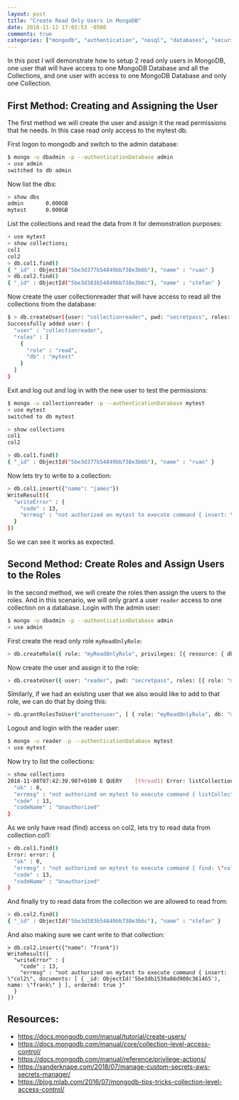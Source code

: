 ```yaml
---
layout: post
title: "Create Read Only Users in MongoDB"
date: 2018-11-12 17:02:53 -0500
comments: true
categories: ["mongodb", "authentication", "nosql", "databases", "security"] 
---
```


In this post I will demonstrate how to setup 2 read only users in MongoDB, one user that will have access to one MongoDB Database and all the Collections, and one user with access to one MongoDB Database and only one Collection.

<script id="mNCC" language="javascript">
    medianet_width = "728";
    medianet_height = "90";
    medianet_crid = "218284798";
    medianet_versionId = "3111299";
  </script>
<script src="//contextual.media.net/nmedianet.js?cid=8CUD78FSV"></script>

## First Method: Creating and Assigning the User

The first method we will create the user and assign it the read permissions that he needs. In this case read only access to the mytest db.

First logon to mongodb and switch to the admin database:

```bash
$ mongo -u dbadmin -p --authenticationDatabase admin
> use admin
switched to db admin
```

Now list the dbs:

```bash
> show dbs
admin       0.000GB
mytest      0.000GB
```

List the collections and read the data from it for demonstration purposes:

```bash
> use mytest
> show collections;
col1
col2
> db.col1.find()
{ "_id" : ObjectId("5be3d377b54849bb738e3b6b"), "name" : "ruan" }
> db.col2.find()
{ "_id" : ObjectId("5be3d383b54849bb738e3b6c"), "name" : "stefan" }
```

Now create the user collectionreader that will have access to read all the collections from the database:

```bash
$ > db.createUser({user: "collectionreader", pwd: "secretpass", roles: [{role: "read", db: "mytest"}]})
Successfully added user: {
  "user" : "collectionreader",
  "roles" : [
    {
      "role" : "read",
      "db" : "mytest"
    }
  ]
}
```

Exit and log out and log in with the new user to test the permissions:

```bash
$ mongo -u collectionreader -p --authenticationDatabase mytest
> use mytest
switched to db mytest

> show collections
col1
col2

> db.col1.find()
{ "_id" : ObjectId("5be3d377b54849bb738e3b6b"), "name" : "ruan" }
```

Now lets try to write to a collection:

```bash
> db.col1.insert({"name": "james"})
WriteResult({
  "writeError" : {
    "code" : 13,
    "errmsg" : "not authorized on mytest to execute command { insert: \"col1\", documents: [ { _id: ObjectId('5be3d6c0492818b2c966d61a'), name: \"james\" } ], ordered: true }"
  }
})
```

So we can see it works as expected.

## Second Method: Create Roles and Assign Users to the Roles

In the second method, we will create the roles then assign the users to the roles. And in this scenario, we will only grant a user `reader` access to one collection on a database. Login with the admin user:

```bash
$ mongo -u dbadmin -p --authenticationDatabase admin
> use admin
```

First create the read only role `myReadOnlyRole`:

```bash
> db.createRole({ role: "myReadOnlyRole", privileges: [{ resource: { db: "mytest", collection: "col2"}, actions: ["find"]}], roles: []})
```

Now create the user and assign it to the role:

```bash
> db.createUser({ user: "reader", pwd: "secretpass", roles: [{ role: "myReadOnlyRole", db: "mytest"}]})
```

Similarly, if we had an existing user that we also would like to add to that role, we can do that by doing this:

```bash
> db.grantRolesToUser("anotheruser", [ { role: "myReadOnlyRole", db: "mytest" } ])
```

Logout and login with the reader user:

```bash
$ mongo -u reader -p --authenticationDatabase mytest
> use mytest
```

Now try to list the collections:

```bash
> show collections
2018-11-08T07:42:39.907+0100 E QUERY    [thread1] Error: listCollections failed: {
  "ok" : 0,
  "errmsg" : "not authorized on mytest to execute command { listCollections: 1.0, filter: {} }",
  "code" : 13,
  "codeName" : "Unauthorized"
}
```

As we only have read (find) access on col2, lets try to read data from collection col1:

```bash
> db.col1.find()
Error: error: {
  "ok" : 0,
  "errmsg" : "not authorized on mytest to execute command { find: \"col1\", filter: {} }",
  "code" : 13,
  "codeName" : "Unauthorized"
}
```

And finally try to read data from the collection we are allowed to read from:

```bash
> db.col2.find()
{ "_id" : ObjectId("5be3d383b54849bb738e3b6c"), "name" : "stefan" }
```

And also making sure we cant write to that collection:

```
> db.col2.insert({"name": "frank"})
WriteResult({
  "writeError" : {
    "code" : 13,
    "errmsg" : "not authorized on mytest to execute command { insert: \"col2\", documents: [ { _id: ObjectId('5be3db1530a86d900c361465'), name: \"frank\" } ], ordered: true }"
  }
})
```

## Resources:

- https://docs.mongodb.com/manual/tutorial/create-users/
- https://docs.mongodb.com/manual/core/collection-level-access-control/
- https://docs.mongodb.com/manual/reference/privilege-actions/
- https://sanderknape.com/2018/07/manage-custom-secrets-aws-secrets-manager/
- https://blog.mlab.com/2016/07/mongodb-tips-tricks-collection-level-access-control/

<script type="text/javascript">
  ( function() {
    if (window.CHITIKA === undefined) { window.CHITIKA = { 'units' : [] }; };
    var unit = {"calltype":"async[2]","publisher":"rbekker87","width":728,"height":90,"sid":"Chitika Default"};
    var placement_id = window.CHITIKA.units.length;
    window.CHITIKA.units.push(unit);
    document.write('<div id="chitikaAdBlock-' + placement_id + '"></div>');
}());
</script>
<script type="text/javascript" src="//cdn.chitika.net/getads.js" async></script>
